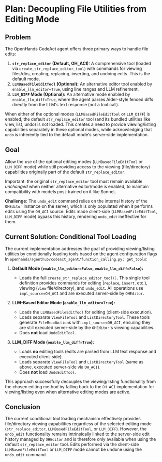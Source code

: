 # Plan: Decoupling File Utilities from Editing Mode

## Problem

The OpenHands CodeAct agent offers three primary ways to handle file edits:
1.  **`str_replace_editor` (Default, OH_ACI):** A comprehensive tool (loaded via `create_str_replace_editor_tool`) with commands for viewing files/dirs, creating, replacing, inserting, and undoing edits. This is the default mode.
2.  **`LLMBasedFileEditTool` (Optional):** An alternative editor tool enabled by `enable_llm_editor=True`, using line ranges and LLM refinement.
3.  **`LLM_DIFF` Mode (Optional):** An alternative mode enabled by `enable_llm_diff=True`, where the agent parses Aider-style fenced diffs directly from the LLM's text response (not a tool call).

When either of the optional modes (`LLMBasedFileEditTool` or `LLM_DIFF`) is enabled, the default `str_replace_editor` tool (and its bundled utilities like view, list, undo) is not loaded. This creates a need to provide viewing/listing capabilities separately in these optional modes, while acknowledging that `undo` is inherently tied to the default mode's server-side implementation.

## Goal

Allow the use of the optional editing modes (`LLMBasedFileEditTool` or `LLM_DIFF` mode) while still providing access to the viewing (file/directory) capabilities originally part of the default `str_replace_editor`.

Important: the original `str_replace_editor` tool must remain available *unchanged* when neither alternative editor/mode is enabled, to maintain compatibility with models post-trained on it like Sonnet.

**Challenge:** The `undo_edit` command relies on the internal history of the `OHEditor` instance on the server, which is only populated when *it* performs edits using the `OH_ACI` source. Edits made client-side (`LLMBasedFileEditTool`, `LLM_DIFF` mode) bypass this history, rendering `undo_edit` ineffective for them.

## Current Solution: Conditional Tool Loading

The current implementation addresses the goal of providing viewing/listing utilities by conditionally loading tools based on the agent configuration flags in `openhands/agenthub/codeact_agent/function_calling.py: get_tools`:

1.  **Default Mode (`enable_llm_editor=False`, `enable_llm_diff=False`):**
    *   Loads the full `create_str_replace_editor_tool()`. This single tool definition provides commands for editing (`replace`, `insert`, etc.), viewing (`view` file/directory), and `undo_edit`. All operations use `impl_source=OH_ACI` and are executed server-side by `OHEditor`.

2.  **LLM-Based Editor Mode (`enable_llm_editor=True`):**
    *   Loads the `LLMBasedFileEditTool` for editing (client-side execution).
    *   Loads separate `ViewFileTool` and `ListDirectoryTool`. These tools generate `FileReadAction`s with `impl_source=OH_ACI`, ensuring they are still executed server-side by the `OHEditor`'s viewing capabilities.
    *   Does **not** load `UndoEditTool`.

3.  **LLM_DIFF Mode (`enable_llm_diff=True`):**
    *   Loads **no** editing tools (edits are parsed from LLM text response and executed client-side).
    *   Loads separate `ViewFileTool` and `ListDirectoryTool` (same as above, executed server-side via `OH_ACI`).
    *   Does **not** load `UndoEditTool`.

This approach successfully decouples the viewing/listing functionality from the chosen editing method by falling back to the `OH_ACI` implementation for viewing/listing even when alternative editing modes are active.

## Conclusion

The current conditional tool loading mechanism effectively provides file/directory viewing capabilities regardless of the selected editing mode (`str_replace_editor`, `LLMBasedFileEditTool`, or `LLM_DIFF`). However, the `undo_edit` functionality remains intrinsically linked to the server-side edit history managed by `OHEditor` and is therefore only available when using the default `str_replace_editor` tool. Edits performed via the client-side `LLMBasedFileEditTool` or `LLM_DIFF` mode cannot be undone using the `undo_edit` command.
